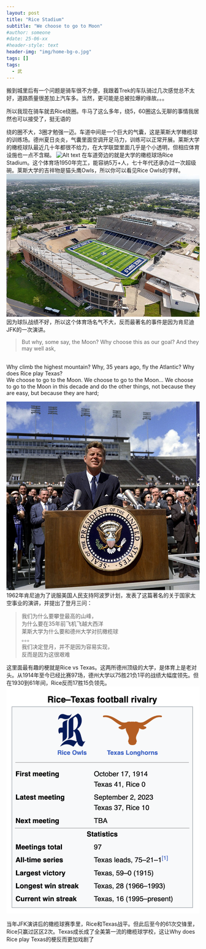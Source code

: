 ```yaml
---
layout: post
title: "Rice Stadium"
subtitle: "We choose to go to Moon"
#author: someone
#date: 25-06-xx
#header-style: text
header-img: "img/home-bg-o.jpg"
tags: []
tags:
  - 武
---
```


搬到城里后有一个问题是骑车很不方便，我跟着Trek的车队骑过几次感觉总不太好，道路质量很差加上汽车多。当然，更可能是总被拉爆的缘故。。。 

所以我现在骑车就去Rice绕圈。牛马了这么多年，绕5，60圈这么无聊的事情我居然也可以接受了，挺无语的

绕的圈不大，3圈才勉强一迈。车道中间是一个巨大的气囊，这是莱斯大学橄榄球的训练场。德州夏日炎炎，气囊里面空调开足马力，训练可以正常开展。莱斯大学的橄榄球队最近几十年都很不给力，在大学联盟里面几乎是个小透明，但相应体育设施也一点不含糊。
![Alt text](/assets/2025/25-07-09-rice_files/cycling.PNG)
在车道旁边的就是大学的橄榄球场Rice Stadium。这个体育场1950年完工，能容纳5万+人，七十年代还承办过一次超级碗。莱斯大学的吉祥物是猫头鹰Owls，所以你可以看见Rice Owls的字样。
![Alt text](/assets/2025/25-07-09-rice_files/rice.jpg)
因为球队战绩不好，所以这个体育场名气不大，反而最著名的事件是因为肯尼迪JFK的一次演讲。
>But why, some say, the Moon? Why choose this as our goal? And they may well ask,  
<br>
Why climb the highest mountain?    
Why, 35 years ago, fly the Atlantic?   
Why does Rice play Texas?   
<br>
We choose to go to the Moon.  
We choose to go to the Moon...   
We choose to go to the Moon in this decade and do the other things, not because they are easy, but because they are hard;

![Alt text](/assets/2025/25-07-09-rice_files/jfk.jpg)
1962年肯尼迪为了说服美国人民支持阿波罗计划，发表了这篇著名的关于国家太空事业的演讲，并提出了登月三问：
> 我们为什么要攀登最高的山峰，  
  为什么要在35年前飞机飞越大西洋    
  莱斯大学为什么要和德州大学对抗橄榄球   
  。。。  
  我们决定登月，并不是因为容易实现，  
  反而是因为这很艰难

这里面最有趣的梗就是Rice vs Texas。这两所德州顶级的大学，是体育上是老对头。从1914年至今已经比赛97场，德州大学以75胜21负1平的战绩大幅度领先。但在1930到61年间，Rice反而17胜15负领先。
![Alt text](/assets/2025/25-07-09-rice_files/texas.png)


当年JFK演讲后的橄榄球赛季里，Rice和Texas战平。但此后至今的61次交锋里，Rice只赢过区区2次。Texas成长成了全美第一流的橄榄球学校，这让Why does Rice play Texas的梗反而更加戏剧了








